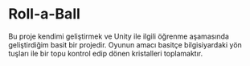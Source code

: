 # Roll-a-Ball
Bu proje kendimi geliştirmek ve Unity ile ilgili öğrenme aşamasında geliştirdiğim basit bir projedir.
Oyunun amacı basitçe bilgisiyardaki yön tuşları ile bir topu kontrol edip dönen kristalleri toplamaktır.
